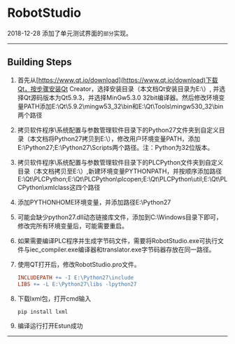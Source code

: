 # RobotStudio
2018-12-28
添加了单元测试界面的`部分`实现。

---

## Building Steps

1. 首先从[https://www.qt.io/download](https://www.qt.io/download)下载Qt，按步骤安装Qt Creator，选择安装目录（本文档Qt安装目录为E:\）,  并选择Qt源码版本为Qt5.9.3，并选择MinGw5.3.0 32bit编译器。然后修改环境变量PATH添加E:\Qt\5.9.2\mingw53_32\bin和E:\Qt\Tools\mingw530_32\bin两个路径

2.  拷贝软件程序\系统配置与参数管理软件目录下的Python27文件夹到自定义目录（本文档将Python27拷贝到E:\），修改用户环境变量PATH，添加E:\Python27;E:\Python27\Scripts两个路径。注：Python为32位版本。

3. 拷贝软件程序\系统配置与参数管理软件目录下的PLCPython文件夹到自定义目录（本文档拷贝至E:\）,新建环境变量PYTHONPATH，并按顺序添加路径E:\Qt\PLCPython;E:\Qt\PLCPython\plcopen;E:\Qt\PLCPython\util;E:\Qt\PLCPython\xmlclass这四个路径

4. 添加PYTHONHOME环境变量，并添加路径E:\Python27

5. 可能会缺少python27.dll动态链接库文件，添加到C:\Windows目录下即可，修改完所有环境变量后，可能需要重启。

6. 如果需要编译PLC程序并生成字节码文件，需要将RobotStudio.exe可执行文件与iec_compiler.exe编译器和translator.exe字节码器存放在同一路径。

7. 使用QT打开后，修改RobotStudio.pro文件。

   ```makefile
   INCLUDEPATH += -I E:\Python27\include
   LIBS += -L E:\Python27\libs -lpython27
   ```

8. 下载lxml包，打开cmd输入

   ```
   pip install lxml
   ```

9. 编译运行打开Estun成功

---

